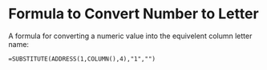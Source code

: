# Formula to Convert Number to Letter

A formula for converting a numeric value into the equivelent column letter name:

```
=SUBSTITUTE(ADDRESS(1,COLUMN(),4),"1","")
```
